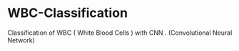 # WBC-Classification
Classification of WBC ( White Blood Cells ) with CNN . (Convolutional Neural Network)
